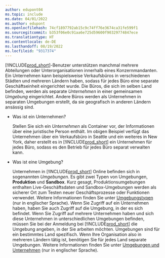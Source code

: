 ```yaml
---
author: edupont04
ms.topic: include
ms.date: 04/01/2022
ms.author: edupont
ms.openlocfilehash: 74cf1897792ab15c9c74ff76e3674ca31fe599f1
ms.sourcegitcommit: b353f06e0c91aa6e725d59600f90329774847ece
ms.translationtype: HT
ms.contentlocale: de-DE
ms.lasthandoff: 08/19/2022
ms.locfileid: "9317374"
---
```

[!INCLUDE[prod_short](prod_short.md)]-Benutzer unterstützen manchmal mehrere Abteilungen oder Unterorganisationen innerhalb eines Konzernmandanten. Ein Unternehmen kann beispielsweise Verkaufsbüros in verschiedenen Städten und mehreren Ländern haben, sodass für jedes Büro eine separate Geschäftseinheit eingerichtet wurde. Die Büros, die sich im selben Land befinden, werden als separate *Unternehmen* in einer gemeinsamen *Umgebung* eingerichtet. Andere Büros werden als Unternehmen in separaten Umgebungen erstellt, da sie geografisch in anderen Ländern ansässig sind.

- Was ist ein Unternehmen?

  Stellen Sie sich ein *Unternehmen* als Container vor, der Informationen über eine juristische Person enthält. Im obigen Beispiel verfügt das Unternehmen über ein Verkaufsbüro in Seattle und ein weiteres in New York, daher erstellt es in [!INCLUDE[prod_short](prod_short.md)] ein Unternehmen für jedes Büro, sodass es den Betrieb für jedes Büro separat verwalten kann.

- Was ist eine Umgebung?

  Unternehmen in [!INCLUDE[prod_short](prod_short.md)] Online befinden sich in sogenannten *Umgebungen*. Es gibt zwei Typen von Umgebungen, **Produktion** und **Sandbox**. Kurz gesagt, Produktionsumgebungen enthalten Live-Geschäftsdaten und Sandbox-Umgebungen werden als sicherer Ort zum Testen neuer Geschäftsprozesse oder Funktionen verwendet. Weitere Informationen finden Sie unter [Umgebungstypen](/dynamics365/business-central/dev-itpro/administration/tenant-admin-center-environments#types-of-environments) (nur in englischer Sprache). Wenn Sie Zugriff auf ein Unternehmen haben, haben Sie auch Zugriff auf die Umgebung, in der es sich befindet. Wenn Sie Zugriff auf mehrere Unternehmen haben und sich diese Unternehmen in unterschiedlichen Umgebungen befinden, müssen Sie bei der Anmeldung bei [!INCLUDE[prod_short](prod_short.md)] die Umgebung angeben, in der Sie arbeiten möchten. Umgebungen sind für ein bestimmtes Land spezifisch. Wenn Ihre Organisation also in mehreren Ländern tätig ist, benötigen Sie für jedes Land separate Umgebungen. Weitere Informationen finden Sie unter [Umgebungen und Unternehmen](/dynamics365/business-central/dev-itpro/administration/tenant-environment-topology#environments-and-companies) (nur in englischer Sprache).
